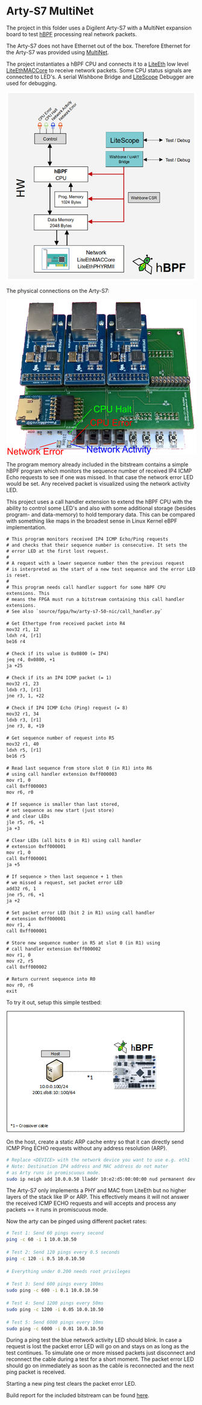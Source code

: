 # Arty-S7 MultiNet

The project in this folder uses a Digilent Arty-S7 with a MultiNet expansion board to test [hBPF](https://github.com/rprinz08/hBPF) processing real
network packets.

The Arty-S7 does not have Ethernet out of the box. Therefore
Ethernet for the Arty-S7 was provided using
[MultiNet](https://github.com/rprinz08/arty-s7-multinic).

The project instantiates a hBPF CPU and connects it to a [LiteEth](https://github.com/enjoy-digital/liteeth)
low level [LiteEthMACCore](https://github.com/enjoy-digital/liteeth/blob/c294a3848ecc038f7f8e2e334a4da13f8b1dcf4e/liteeth/mac/core.py#L19) to receive network packets. Some CPU status signals are connected to LED's. A serial Wishbone Bridge and [LiteScope](https://github.com/enjoy-digital/litescope) Debugger are used for debugging.

![test-overview](doc/images/hbpf-net-test-overview.png)

The physical connections on the Arty-S7:

![Arty S7](doc/images/hbpf-net-test-arty-s7-nic.png)

The program memory already included in the bitstream contains
a simple hBPF program which monitors the sequence number of
received IP4 ICMP Echo requests to see if one was missed. In
that case the network error LED would be set. Any received
packet is visualized using the network activity LED.

This project uses a call handler extension to extend the hBPF
CPU with the ability to control some LED's and also with some
additional storage (besides program- and data-memory) to hold
temporary data. This can be compared with something like maps
in the broadest sense in Linux Kernel eBPF implementation.

```arm
# This program monitors received IP4 ICMP Echo/Ping requests
# and checks that their sequence number is consecutive. It sets the
# error LED at the first lost request.
#
# A request with a lower sequence number then the previous request
# is interpreted as the start of a new test sequence and the error LED is reset.
#
# This program needs call handler support for some hBPF CPU extensions. This
# means the FPGA must run a bitstream containing this call handler extensions.
# See also `source/fpga/hw/arty-s7-50-nic/call_handler.py`

# Get Ethertype from received packet into R4
mov32 r1, 12
ldxh r4, [r1]
be16 r4

# Check if its value is 0x0800 (= IP4)
jeq r4, 0x0800, +1
ja +25

# Check if its an IP4 ICMP packet (= 1)
mov32 r1, 23
ldxb r3, [r1]
jne r3, 1, +22

# Check if IP4 ICMP Echo (Ping) request (= 8)
mov32 r1, 34
ldxb r3, [r1]
jne r3, 8, +19

# Get sequence number of request into R5
mov32 r1, 40
ldxh r5, [r1]
be16 r5

# Read last sequence from store slot 0 (in R1) into R6
# using call handler extension 0xff000003
mov r1, 0
call 0xff000003
mov r6, r0

# If sequence is smaller than last stored,
# set sequence as new start (just store)
# and clear LEDs
jle r5, r6, +1
ja +3

# Clear LEDs (all bits 0 in R1) using call handler
# extension 0xff000001
mov r1, 0
call 0xff000001
ja +5

# If sequence > then last sequence + 1 then
# we missed a request, set packet error LED
add32 r6, 1
jne r5, r6, +1
ja +2

# Set packet error LED (bit 2 in R1) using call handler
# extension 0xff000001
mov r1, 4
call 0xff000001

# Store new sequence number in R5 at slot 0 (in R1) using
# call handler extension 0xff000002
mov r1, 0
mov r2, r5
call 0xff000002

# Return current sequence into R0
mov r0, r6
exit
```

To try it out, setup this simple testbed:

![Arty S7](doc/images/hbpf-net-test-testbed.png)

On the host, create a static ARP cache entry so that it
can directly send ICMP Ping ECHO requests without any address
resolution (ARP).

```bash
# Replace <DEVICE> with the network device you want to use e.g. eth1
# Note: Destination IP4 address and MAC address do not mater
# as Arty runs in promiscuous mode.
sudo ip neigh add 10.0.0.50 lladdr 10:e2:d5:00:00:00 nud permanent dev <DEVICE>
```

The Arty-S7 only implements a PHY and MAC from
LiteEth but no higher layers of the stack like IP or ARP.
This effectively means it will not answer the received
ICMP ECHO requests and will accepts and process any packets == it runs in
promiscuous mode.

Now the arty can be pinged using different packet rates:

```bash
# Test 1: Send 60 pings every second
ping -c 60 -i 1 10.0.10.50

# Test 2: Send 120 pings every 0.5 seconds
ping -c 120 -i 0.5 10.0.10.50

# Everything under 0.200 needs root privileges

# Test 3: Send 600 pings every 100ms
sudo ping -c 600 -i 0.1 10.0.10.50

# Test 4: Send 1200 pings every 50ms
sudo ping -c 1200 -i 0.05 10.0.10.50

# Test 5: Send 6000 pings every 10ms
sudo ping -c 6000 -i 0.01 10.0.10.50
```

During a ping test the blue network activity LED should
blink. In case a request is lost the packet error LED will
go on and stays on as long as the test continues. To simulate
one or more missed packets just disconnect and reconnect the
cable during a test for a short moment. The packet error LED
should go on immediately as soon as the cable is reconnected
and the next ping packet is received.

Starting a new ping test clears the packet error LED.

Build report for the included bitstream can be found [here](doc/top_utilization_place.rpt).

